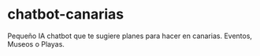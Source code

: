 # chatbot-canarias
Pequeño IA chatbot que te sugiere planes para hacer en canarias. Eventos, Museos o Playas.
